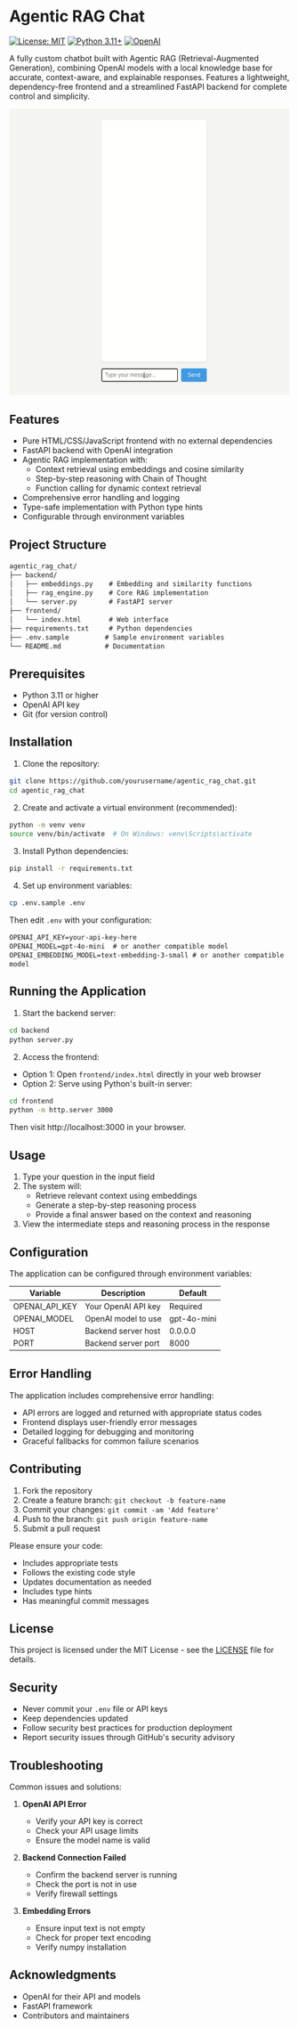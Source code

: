 # Agentic RAG Chat

[![License: MIT](https://img.shields.io/badge/License-MIT-yellow.svg)](https://opensource.org/licenses/MIT)
[![Python 3.11+](https://img.shields.io/badge/python-3.11+-blue.svg)](https://www.python.org/downloads/)
[![OpenAI](https://img.shields.io/badge/OpenAI-API-green.svg)](https://openai.com/)

A fully custom chatbot built with Agentic RAG (Retrieval-Augmented Generation), combining OpenAI models with a local knowledge base for accurate, context-aware, and explainable responses. Features a lightweight, dependency-free frontend and a streamlined FastAPI backend for complete control and simplicity.

![Demo](demo.gif)


## Features

- Pure HTML/CSS/JavaScript frontend with no external dependencies
- FastAPI backend with OpenAI integration
- Agentic RAG implementation with:
  - Context retrieval using embeddings and cosine similarity
  - Step-by-step reasoning with Chain of Thought
  - Function calling for dynamic context retrieval
- Comprehensive error handling and logging
- Type-safe implementation with Python type hints
- Configurable through environment variables

## Project Structure

```
agentic_rag_chat/
├── backend/
│   ├── embeddings.py    # Embedding and similarity functions
│   ├── rag_engine.py    # Core RAG implementation
│   └── server.py        # FastAPI server
├── frontend/
│   └── index.html       # Web interface
├── requirements.txt     # Python dependencies
├── .env.sample         # Sample environment variables
└── README.md           # Documentation
```

## Prerequisites

- Python 3.11 or higher
- OpenAI API key
- Git (for version control)

## Installation

1. Clone the repository:
```bash
git clone https://github.com/yourusername/agentic_rag_chat.git
cd agentic_rag_chat
```

2. Create and activate a virtual environment (recommended):
```bash
python -m venv venv
source venv/bin/activate  # On Windows: venv\Scripts\activate
```

3. Install Python dependencies:
```bash
pip install -r requirements.txt
```

4. Set up environment variables:
```bash
cp .env.sample .env
```
Then edit `.env` with your configuration:
```
OPENAI_API_KEY=your-api-key-here
OPENAI_MODEL=gpt-4o-mini  # or another compatible model
OPENAI_EMBEDDING_MODEL=text-embedding-3-small # or another compatible model
```

## Running the Application

1. Start the backend server:
```bash
cd backend
python server.py
```

2. Access the frontend:
- Option 1: Open `frontend/index.html` directly in your web browser
- Option 2: Serve using Python's built-in server:
```bash
cd frontend
python -m http.server 3000
```

Then visit http://localhost:3000 in your browser.

## Usage

1. Type your question in the input field
2. The system will:
   - Retrieve relevant context using embeddings
   - Generate a step-by-step reasoning process
   - Provide a final answer based on the context and reasoning
3. View the intermediate steps and reasoning process in the response

## Configuration

The application can be configured through environment variables:

| Variable | Description | Default |
|----------|-------------|---------|
| OPENAI_API_KEY | Your OpenAI API key | Required |
| OPENAI_MODEL | OpenAI model to use | gpt-4o-mini |
| HOST | Backend server host | 0.0.0.0 |
| PORT | Backend server port | 8000 |

## Error Handling

The application includes comprehensive error handling:

- API errors are logged and returned with appropriate status codes
- Frontend displays user-friendly error messages
- Detailed logging for debugging and monitoring
- Graceful fallbacks for common failure scenarios

## Contributing

1. Fork the repository
2. Create a feature branch: `git checkout -b feature-name`
3. Commit your changes: `git commit -am 'Add feature'`
4. Push to the branch: `git push origin feature-name`
5. Submit a pull request

Please ensure your code:
- Includes appropriate tests
- Follows the existing code style
- Updates documentation as needed
- Includes type hints
- Has meaningful commit messages

## License

This project is licensed under the MIT License - see the [LICENSE](LICENSE) file for details.

## Security

- Never commit your `.env` file or API keys
- Keep dependencies updated
- Follow security best practices for production deployment
- Report security issues through GitHub's security advisory

## Troubleshooting

Common issues and solutions:

1. **OpenAI API Error**
   - Verify your API key is correct
   - Check your API usage limits
   - Ensure the model name is valid

2. **Backend Connection Failed**
   - Confirm the backend server is running
   - Check the port is not in use
   - Verify firewall settings

3. **Embedding Errors**
   - Ensure input text is not empty
   - Check for proper text encoding
   - Verify numpy installation

## Acknowledgments

- OpenAI for their API and models
- FastAPI framework
- Contributors and maintainers
